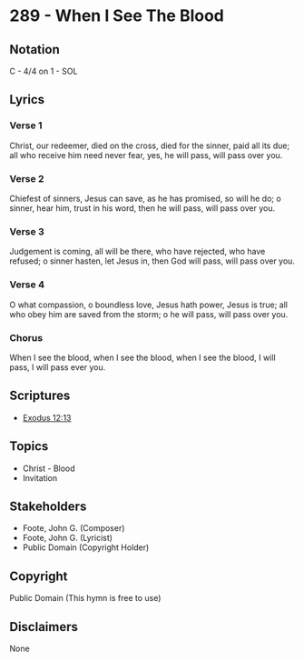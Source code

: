 # 289 - When I See The Blood

## Notation

C - 4/4 on 1 - SOL

## Lyrics

### Verse 1

Christ, our redeemer, died on the cross, died for the sinner, paid all its due; all who receive him need never fear, yes, he will pass, will pass over you.

### Verse 2

Chiefest of sinners, Jesus can save, as he has promised, so will he do; o sinner, hear him, trust in his word, then he will pass, will pass over you.

### Verse 3

Judgement is coming, all will be there, who have rejected, who have refused; o sinner hasten, let Jesus in, then God will pass, will pass over you.

### Verse 4

O what compassion, o boundless love, Jesus hath power, Jesus is true; all who obey him are saved from the storm; o he will pass, will pass over you.

### Chorus

When I see the blood, when I see the blood, when I see the blood, I will pass, I will pass ever you.


## Scriptures

- [Exodus 12:13](https://www.biblegateway.com/passage/?search=Exodus%2012%3A13)

## Topics

- Christ - Blood
- Invitation

## Stakeholders

- Foote, John G. (Composer)
- Foote, John G. (Lyricist)
- Public Domain (Copyright Holder)

## Copyright

Public Domain
(This hymn is free to use)

## Disclaimers

None

